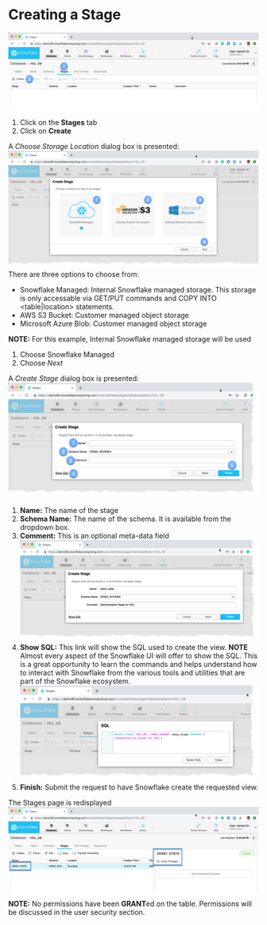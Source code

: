 # <a name="cview"></a>Creating a Stage
![alt-text](../images/Create-Stage.png)
  1.  Click on the **Stages** tab
  2.  Click on **Create**

A *Choose Storage Location* dialog box is presented: ![alt-text](../images/Create-Stage-Dialogue-Location.png)
There are three options to choose from:
  -  Snowflake Managed:  Internal Snowflake managed storage.  This storage is only accessable via GET/PUT commands and COPY INTO <table|location> statements.
  -  AWS S3 Bucket:  Customer managed object storage 
  -  Microsoft Azure Blob:  Customer managed object storage 

**NOTE:** For this example, Internal Snowflake managed storage will be used
  1.  Choose Snowflake Managed
  1.  Choose _Next_

A *Create Stage* dialog box is presented: ![alt-text](../images/Create-Stage-Dialogue.png)

  1.  **Name:** The name of the stage
  1.  **Schema Name:** The name of the schema.  It is available from the dropdown box.
  1.  **Comment:**  This is an optional meta-data field 
![alt-text](../images/Create-Stage-Dialogue-Filled.png)
  1.  **Show SQL:**  This link will show the SQL used to create the view.  **NOTE** Almost every aspect of the Snowflake UI will offer to show the SQL.  This is a great opportunity to learn the commands and helps understand how to interact with Snowflake from the various tools and utilities that are part of the Snowflake ecosystem. ![alt-text](../images/Create-Stage-Dialogue-Filled-ShowSQL.png)
  1.  **Finish:**  Submit the request to have Snowflake create the requested view.

The Stages page is redisplayed ![alt-text](../images/Stage-Created.png)
**NOTE:** No permissions have been **GRANT**ed on the table.  Permissions will be discussed in the user security section.


